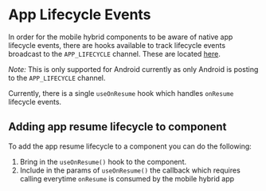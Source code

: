 # App Lifecycle Events
In order for the mobile hybrid components to be aware of native app lifecycle events, there are hooks available to track lifecycle events broadcast to the `APP_LIFECYCLE` channel. These are located [here](../src/hooks/useAppLifecycle.ts).

_Note:_ This is only supported for Android currently as only Android is posting to the `APP_LIFECYCLE` channel.

Currently, there is a single `useOnResume` hook which handles `onResume` lifecycle events.


## Adding app resume lifecycle to component
To add the app resume lifecycle to a component you can do the following:

1. Bring in the `useOnResume()` hook to the component.
2. Include in the params of `useOnResume()` the callback which requires calling everytime `onResume` is consumed by the mobile hybrid app
